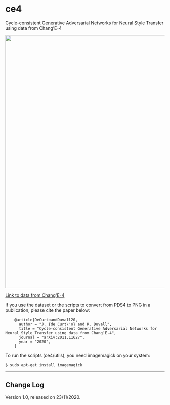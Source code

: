 # ce4
Cycle-consistent Generative Adversarial Networks for Neural Style Transfer using data from Chang’E-4

<p align="center">
<img src="ce4_01.png" width="800">
</p>

<a href="https://drive.google.com/file/d/1RvjjIT0AZm4AeDnVTqmV-pfXlHTiwL08/view?usp=sharing">Link to data from Chang'E-4</a>

If you use the dataset or the scripts to convert from PDS4 to PNG in a publication, please cite the paper below:

        @article{DeCurtoandDuvall20,
          author = "J. {de Curt\'o} and R. Duvall",
          title = "Cycle-consistent Generative Adversarial Networks for Neural Style Transfer using data from Chang’E-4",
          journal = "arXiv:2011.11627",
          year = "2020",
        }

To run the scripts (ce4/utils), you need imagemagick on your system:

	$ sudo apt-get install imagemagick
	
--------------------------------------------------------
Change Log
--------------------------------------------------------

Version 1.0, released on 23/11/2020.


